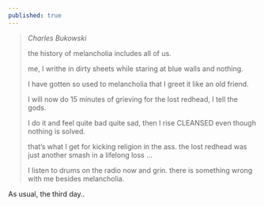 ```yaml
---
published: true
---
```

> *Charles Bukowski*
> 
> the history of melancholia includes all of us.
> 
> me, I writhe in dirty sheets while staring at blue walls and nothing.
> 
> I have gotten so used to melancholia that I greet it like an old
> friend.
> 
> I will now do 15 minutes of grieving for the lost redhead, I tell the
> gods.
> 
> I do it and feel quite bad quite sad, then I rise CLEANSED even though
> nothing is solved.
> 
> that’s what I get for kicking religion in the ass.
> the lost redhead was just
> another smash in a lifelong loss …
> 
> I listen to drums on the radio now and grin. there is something wrong
> with me besides melancholia.


As usual, the third day..
